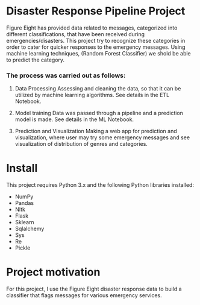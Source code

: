 # Disaster Response Pipeline Project

Figure Eight has provided data related to messages, categorized into different classifications, that have been received during emergencies/disasters. This project try to recognize these categories in order to cater for quicker responses to the emergency messages. Using machine learning techniques, (Random Forest Classifier) we shold be able to predict the category.

### The process was carried out as follows:

1. Data Processing Assessing and cleaning the data, so that it can be utilized by machine learning algorithms. See details in the ETL Notebook.

2. Model training Data was passed through a pipeline and a prediction model is made. See details in the ML Notebook.

3. Prediction and Visualization Making a web app for prediction and visualization, where user may try some emergency messages and see visualization of distribution of genres and categories.

# Install

This project requires Python 3.x and the following Python libraries installed:

- NumPy
- Pandas
- Nltk
- Flask
- Sklearn
- Sqlalchemy
- Sys
- Re
- Pickle

# Project motivation

For this project, I use the Figure Eight disaster response data to build a classifier that flags messages for various emergency services.
